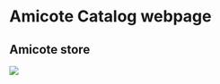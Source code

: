 # Amicote Catalog webpage

## Amicote store

[<img src="https://img.shields.io/badge/Instagram-E4405F?style=flat&logo=instagram&logoColor=white"/>](https://www.instagram.com/ami__cote/)
